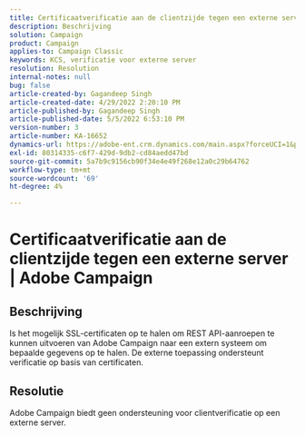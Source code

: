 ```yaml
---
title: Certificaatverificatie aan de clientzijde tegen een externe server | Adobe Campaign
description: Beschrijving
solution: Campaign
product: Campaign
applies-to: Campaign Classic
keywords: KCS, verificatie voor externe server
resolution: Resolution
internal-notes: null
bug: false
article-created-by: Gagandeep Singh
article-created-date: 4/29/2022 2:20:10 PM
article-published-by: Gagandeep Singh
article-published-date: 5/5/2022 6:53:10 PM
version-number: 3
article-number: KA-16652
dynamics-url: https://adobe-ent.crm.dynamics.com/main.aspx?forceUCI=1&pagetype=entityrecord&etn=knowledgearticle&id=5b70dc75-c7c7-ec11-a7b6-0022480a1de4
exl-id: 80314335-c6f7-429d-9db2-cd84aedd47bd
source-git-commit: 5a7b9c9156cb90f34e4e49f268e12a0c29b64762
workflow-type: tm+mt
source-wordcount: '69'
ht-degree: 4%

---
```


# Certificaatverificatie aan de clientzijde tegen een externe server | Adobe Campaign

## Beschrijving


Is het mogelijk SSL-certificaten op te halen om REST API-aanroepen te kunnen uitvoeren van Adobe Campaign naar een extern systeem om bepaalde gegevens op te halen. De externe toepassing ondersteunt verificatie op basis van certificaten.


## Resolutie


Adobe Campaign biedt geen ondersteuning voor clientverificatie op een externe server.
